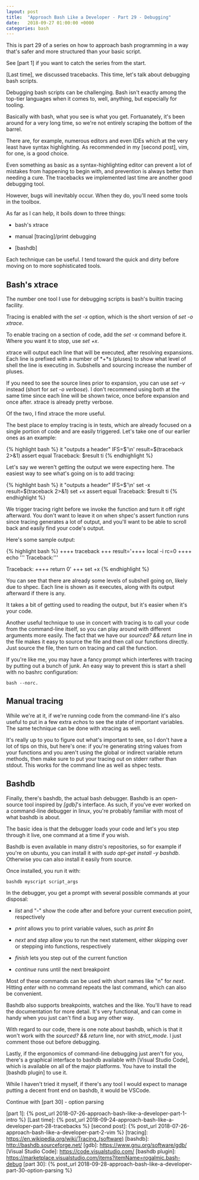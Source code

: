 ```yaml
---
layout: post
title:  "Approach Bash Like a Developer - Part 29 - Debugging"
date:   2018-09-27 01:00:00 +0000
categories: bash
---
```


This is part 29 of a series on how to approach bash programming in a way
that's safer and more structured than your basic script.

See [part 1] if you want to catch the series from the start.

[Last time], we discussed tracebacks.  This time, let's talk about
debugging bash scripts.

Debugging bash scripts can be challenging.  Bash isn't exactly among the
top-tier languages when it comes to, well, anything, but especially for
tooling.

Basically with bash, what you see is what you get.  Fortuanately, it's
been around for a very long time, so we're not entirely scraping the
bottom of the barrel.

There are, for example, numerous editors and even IDEs which at the very
least have syntax highlighting.  As recommended in my [second post],
vim, for one, is a good choice.

Even something as basic as a syntax-highlighting editor can prevent a
lot of mistakes from happening to begin with, and prevention is always
better than needing a cure.  The tracebacks we implemented last time are
another good debugging tool.

However, bugs will inevitably occur.  When they do, you'll need some
tools in the toolbox.

As far as I can help, it boils down to three things:

-   bash's xtrace

-   manual [tracing]/print debugging

-   [bashdb]

Each technique can be useful.  I tend toward the quick and dirty before
moving on to more sophisticated tools.

Bash's xtrace
-------------

The number one tool I use for debugging scripts is bash's builtin
tracing facility.

Tracing is enabled with the *set -x* option, which is the short version
of *set -o xtrace*.

To enable tracing on a section of code, add the *set -x* command before
it.  Where you want it to stop, use *set +x*.

xtrace will output each line that will be executed, after resolving
expansions.  Each line is prefixed with a number of *+*s (pluses) to
show what level of shell the line is executing in.  Subshells and
sourcing increase the number of pluses.

If you need to see the source lines prior to expansion, you can use *set
-v* instead (short for *set -o verbose*).  I don't recommend using both
at the same time since each line will be shown twice, once before
expansion and once after.  xtrace is already pretty verbose.

Of the two, I find xtrace the more useful.

The best place to employ tracing is in tests, which are already focused
on a single portion of code and are easily triggered.  Let's take one of
our earlier ones as an example:

{% highlight bash %}
it "outputs a header"
  IFS=$'\n'
  result=$(traceback 2>&1)
  assert equal Traceback: $result
ti
{% endhighlight %}

Let's say we weren't getting the output we were expecting here.  The
easiest way to see what's going on is to add tracing:

{% highlight bash %}
it "outputs a header"
  IFS=$'\n'
  set -x
  result=$(traceback 2>&1)
  set +x
  assert equal Traceback: $result
ti
{% endhighlight %}

We trigger tracing right before we invoke the function and turn it off
right afterward.  You don't want to leave it on when shpec's assert
function runs since tracing generates a lot of output, and you'll want
to be able to scroll back and easily find your code's output.

Here's some sample output:

{% highlight bash %}
++++ traceback
+++ result='++++ local -i rc=0
++++ echo '\''
Traceback:'\''

Traceback:
++++ return 0'
+++ set +x
{% endhighlight %}

You can see that there are already some levels of subshell going on,
likely due to shpec.  Each line is shown as it executes, along with its
output afterward if there is any.

It takes a bit of getting used to reading the output, but it's easier
when it's your code.

Another useful technique to use in concert with tracing is to call your
code from the command-line itself, so you can play around with different
arguments more easily.  The fact that we have our *sourced?  && return*
line in the file makes it easy to source the file and then call our
functions directly.  Just source the file, then turn on tracing and call
the function.

If you're like me, you may have a fancy prompt which interferes with
tracing by putting out a bunch of junk.  An easy way to prevent this is
start a shell with no bashrc configuration:

    bash --norc.

Manual tracing
--------------

While we're at it, if we're running code from the command-line it's also
useful to put in a few extra *echo*s to see the state of important
variables.  The same technique can be done with xtracing as well.

It's really up to you to figure out what's important to see, so I don't
have a lot of tips on this, but here's one: if you're generating string
values from your functions and you aren't using the global or indirect
variable return methods, then make sure to put your tracing out on
stderr rather than stdout.  This works for the command line as well as
shpec tests.

Bashdb
------

Finally, there's bashdb, the actual bash debugger.  Bashdb is an
open-source tool inspired by *[gdb]*'s interface.  As such, if you've
ever worked on a command-line debugger in linux, you're probably
familiar with most of what bashdb is about.

The basic idea is that the debugger loads your code and let's you step
through it live, one command at a time if you wish.

Bashdb is even available in many distro's repositories, so for example
if you're on ubuntu, you can install it with *sudo apt-get install -y
bashdb*.  Otherwise you can also install it easily from source.

Once installed, you run it with:

    bashdb myscript script_args

In the debugger, you get a prompt with several possible commands at your
disposal:

-   *list* and "-" show the code after and before your current execution
    point, respectively

-   *print* allows you to print variable values, such as *print $n*

-   *next* and *step* allow you to run the next statement, either skipping
    over or stepping into functions, respectively

-   *finish* lets you step out of the current function

-   *continue* runs until the next breakpoint

Most of these commands can be used with short names like "n" for *next*.
Hitting *enter* with no command repeats the last command, which can also
be convenient.

Bashdb also supports breakpoints, watches and the like.  You'll have to
read the documentation for more detail.  It's very functional, and can
come in handy when you just can't find a bug any other way.

With regard to our code, there is one note about bashdb, which is that
it won't work with the *sourced? && return* line, nor with
*strict_mode*.  I just comment those out before debugging.

Lastly, if the ergonomics of command-line debugging just aren't for you,
there's a graphical interface to bashdb available with [Visual Studio
Code], which is available on all of the major platforms.  You have to
install the [bashdb plugin] to use it.

While I haven't tried it myself, if there's any tool I would expect to
manage putting a decent front end on bashdb, it would be VSCode.

Continue with [part 30] - option parsing

  [part 1]:       {% post_url 2018-07-26-approach-bash-like-a-developer-part-1-intro                      %}
  [Last time]:    {% post_url 2018-09-24-approach-bash-like-a-developer-part-28-tracebacks                %}
  [second post]:  {% post_url 2018-07-26-approach-bash-like-a-developer-part-2-vim                        %}
  [tracing]:      https://en.wikipedia.org/wiki/Tracing_(software)
  [bashdb]:       http://bashdb.sourceforge.net/
  [gdb]:          https://www.gnu.org/software/gdb/
  [Visual Studio Code]: https://code.visualstudio.com/
  [bashdb plugin]:  https://marketplace.visualstudio.com/items?itemName=rogalmic.bash-debug
  [part 30]:      {% post_url 2018-09-28-approach-bash-like-a-developer-part-30-option-parsing            %}
